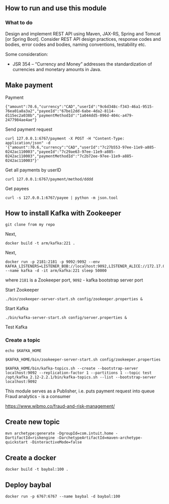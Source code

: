 ## How to run and use this module
### What to do
Design and implement REST API using Maven, JAX-RS, Spring and Tomcat [or Spring Boot]. 
Consider REST API design practices, response codes and bodies, error codes and bodies, naming conventions, testability etc.


Some consideration:
* JSR 354 – “Currency and Money” addresses the standardization of currencies and monetary amounts in Java.

## Make payment
Payment
```
{"amount":70.6,"currency":"CAD","userId":"9c6d348c-f343-46a1-9515-76ea01a8a3a2","payeeId":"67be12dd-6abe-4da2-8114-d115ec2a038b","paymentMethodId":"1a044dd5-096d-404c-a479-2477984ae4ae"}
```

Send payment request
```
curl 127.0.0.1:6767/payment -X POST -H "Content-Type: application/json" -d '{"amount":70.6,"currency":"CAD","userId":"7c27b553-97ee-11e9-a885-0242ac110003","payeeId":"7c29ae63-97ee-11e9-a885-0242ac110003","paymentMethodId":"7c2b72ee-97ee-11e9-a885-0242ac110003"}'
```

Get all payments by userID
```
curl 127.0.0.1:6767/payment/method/dddd
```

Get payees
```
curl -s 127.0.0.1:6767/payee | python -m json.tool
```

## How to install Kafka with Zookeeper
```
git clone from my repo
```
Next,
```
docker build -t arm/kafka:221 .
```

Next,
```
docker run -p 2181:2181 -p 9092:9092 --env KAFKA_LISTENERS=LISTENER_BOB://localhost:9092,LISTENER_ALICE://172.17.0.1:9092 --name kafka -d -it arm/kafka:221 sleep 50000
```
where ```2181``` is a Zookeeper port, ```9092``` - kafka bootstrap server port 

Start Zookeeper
```
./bin/zookeeper-server-start.sh config/zookeeper.properties &
```

Start Kafka
```
./bin/kafka-server-start.sh config/server.properties &
```


Test Kafka
### Create a topic
```
echo $KAFKA_HOME
```
```
$KAFKA_HOME/bin/zookeeper-server-start.sh config/zookeeper.properties
```
```
$KAFKA_HOME/bin/kafka-topics.sh --create --bootstrap-server localhost:9092 --replication-factor 1 --partitions 1 --topic test
/opt/kafka_2.12-2.2.1/bin/kafka-topics.sh --list --bootstrap-server localhost:9092
```
This module serves as a Publisher, i.e. puts payment request into queue
Fraud analytics - is a consumer

https://www.wibmo.co/fraud-and-risk-management/

## Create new topic
```
mvn archetype:generate -DgroupId=com.intuit.home -DartifactId=riskengine -DarchetypeArtifactId=maven-archetype-quickstart -DinteractiveMode=false
```

## Create a docker
```
docker build -t baybal:100 .
```

## Deploy baybal
```
docker run -p 6767:6767 --name baybal -d baybal:100
```

